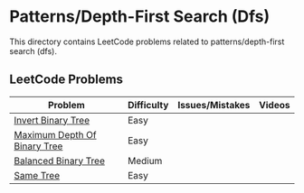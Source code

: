 # Patterns/Depth-First Search (Dfs)

This directory contains LeetCode problems related to patterns/depth-first search (dfs).

## LeetCode Problems

| Problem | Difficulty | Issues/Mistakes | Videos |
|---------|------------|-----------------|--------|
| [Invert Binary Tree](https://leetcode.com/problems/invert-binary-tree/description/) | Easy | | |
| [Maximum Depth Of Binary Tree](https://leetcode.com/problems/maximum-depth-of-binary-tree/description/) | Easy | | |
| [Balanced Binary Tree](https://leetcode.com/problems/balanced-binary-tree/description/) | Medium | | |
| [Same Tree](https://leetcode.com/problems/same-tree/) | Easy | | |